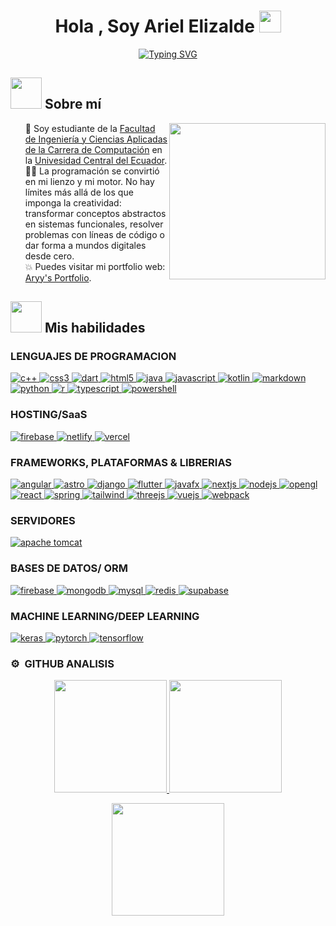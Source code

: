 <!-- SECCIÓN DE PERFIL -->
<h1 align="center">Hola , Soy Ariel Elizalde <img src="https://media.giphy.com/media/hvRJCLFzcasrR4ia7z/giphy.gif" width="35"></h1>
<p align="center">
<a href="https://git.io/typing-svg"><img src="https://readme-typing-svg.demolab.com?font=Fira+Code&weight=20&duration=3000&pause=1000&color=05B681&width=600&lines=Estudiante+de+Ingenier%C3%ADa+en+Ciencias+de+la+Computaci%C3%B3n;Desarrollador+Full+Stack" alt="Typing SVG" /></a>
    
<!-- SECCIÓN ABOUT ME -->
<h2>
    <picture><img src="https://github.com/7oSkaaa/7oSkaaa/blob/main/Images/about_me.gif?raw=true" width="50px"></picture> 
    Sobre mí
</h2>
<picture> 
    <img align="right" src="https://github.com/7oSkaaa/7oSkaaa/blob/main/Images/Right_Side.gif?raw=true" width="250px">
</picture>

<ul style="list-style-type: none;">
    <li>🏫 Soy estudiante de la <a href="https://www.uce.edu.ec/web/fing">Facultad de Ingeniería y Ciencias Aplicadas de la Carrera de Computación</a> en la <a href="https://www.uce.edu.ec/">Univesidad Central del Ecuador</a>.</li>
    <li>👨‍💻 La programación se convirtió en mi lienzo y mi motor. No hay límites más allá de los que imponga la creatividad: transformar conceptos abstractos en sistemas funcionales, resolver problemas con líneas de código o dar forma a mundos digitales desde cero.</li>
    <li>💥 Puedes visitar mi portfolio web: <a href="https://portfolioariel.vercel.app/">Aryy's Portfolio</a>.</li>
</ul>

<!-- SECCIÓN DE HABILIDADES -->
<h2>
    <picture><img src="https://media2.giphy.com/media/QssGEmpkyEOhBCb7e1/giphy.gif?cid=ecf05e47a0n3gi1bfqntqmob8g9aid1oyj2wr3ds3mg700bl&rid=giphy.gif" width="50px"></picture> 
    Mis habilidades
</h2>

<h3>LENGUAJES DE PROGRAMACION</h3>
<p align="left">
  <a href="#" target="_blank"> 
    <img src="https://img.shields.io/badge/C++-00599C?style=for-the-badge&logo=cplusplus&logoColor=white" alt="c++"/> 
  </a>
  <a href="#" target="_blank"> 
    <img src="https://img.shields.io/badge/CSS3-1572B6?style=for-the-badge&logo=css3&logoColor=white" alt="css3"/> 
  </a>
  <a href="#" target="_blank"> 
    <img src="https://img.shields.io/badge/Dart-0175C2?style=for-the-badge&logo=dart&logoColor=white" alt="dart"/> 
  </a>
  <a href="#" target="_blank"> 
    <img src="https://img.shields.io/badge/HTML5-E34F26?style=for-the-badge&logo=html5&logoColor=white" alt="html5"/> 
  </a>
  <a href="#" target="_blank"> 
    <img src="https://img.shields.io/badge/Java-ED8B00?style=for-the-badge&logo=java&logoColor=white" alt="java"/> 
  </a>
  <a href="#" target="_blank"> 
    <img src="https://img.shields.io/badge/JavaScript-F7DF1E?style=for-the-badge&logo=javascript&logoColor=black" alt="javascript"/> 
  </a>
  <a href="#" target="_blank"> 
    <img src="https://img.shields.io/badge/Kotlin-7F52FF?style=for-the-badge&logo=kotlin&logoColor=white" alt="kotlin"/> 
  </a>
  <a href="#" target="_blank"> 
    <img src="https://img.shields.io/badge/Markdown-000000?style=for-the-badge&logo=markdown&logoColor=white" alt="markdown"/> 
  </a>
  <a href="#" target="_blank"> 
    <img src="https://img.shields.io/badge/Python-3776AB?style=for-the-badge&logo=python&logoColor=white" alt="python"/> 
  </a>
  <a href="#" target="_blank"> 
    <img src="https://img.shields.io/badge/R-276DC3?style=for-the-badge&logo=r&logoColor=white" alt="r"/> 
  </a>
  <a href="#" target="_blank"> 
    <img src="https://img.shields.io/badge/TypeScript-007ACC?style=for-the-badge&logo=typescript&logoColor=white" alt="typescript"/> 
  </a>
  <a href="#" target="_blank"> 
    <img src="https://img.shields.io/badge/PowerShell-5391FE?style=for-the-badge&logo=powershell&logoColor=white" alt="powershell"/> 
  </a>
</p>

<h3>HOSTING/SaaS</h3>
<p align="left">
  <a href="#" target="_blank"> 
    <img src="https://img.shields.io/badge/Firebase-FFCA28?style=for-the-badge&logo=firebase&logoColor=black" alt="firebase"/> 
  </a>
  <a href="#" target="_blank"> 
    <img src="https://img.shields.io/badge/Netlify-00C7B7?style=for-the-badge&logo=netlify&logoColor=white" alt="netlify"/> 
  </a>
  <a href="#" target="_blank"> 
    <img src="https://img.shields.io/badge/Vercel-000000?style=for-the-badge&logo=vercel&logoColor=white" alt="vercel"/> 
  </a>
</p>

<h3>FRAMEWORKS, PLATAFORMAS & LIBRERIAS</h3>
<p align="left">
  <a href="#" target="_blank"> 
    <img src="https://img.shields.io/badge/Angular-DD0031?style=for-the-badge&logo=angular&logoColor=white" alt="angular"/> 
  </a>
  <a href="#" target="_blank"> 
    <img src="https://img.shields.io/badge/Astro-FF5D01?style=for-the-badge&logo=astro&logoColor=white" alt="astro"/> 
  </a>
  <a href="#" target="_blank"> 
    <img src="https://img.shields.io/badge/Django-092E20?style=for-the-badge&logo=django&logoColor=white" alt="django"/> 
  </a>
  <a href="#" target="_blank"> 
    <img src="https://img.shields.io/badge/Flutter-02569B?style=for-the-badge&logo=flutter&logoColor=white" alt="flutter"/> 
  </a>
  <a href="#" target="_blank"> 
    <img src="https://img.shields.io/badge/JavaFX-ED8B00?style=for-the-badge&logo=java&logoColor=white" alt="javafx"/> 
  </a>
  <a href="#" target="_blank"> 
    <img src="https://img.shields.io/badge/Next.js-000000?style=for-the-badge&logo=nextdotjs&logoColor=white" alt="nextjs"/> 
  </a>
  <a href="#" target="_blank"> 
    <img src="https://img.shields.io/badge/Node.js-339933?style=for-the-badge&logo=nodedotjs&logoColor=white" alt="nodejs"/> 
  </a>
  <a href="#" target="_blank"> 
    <img src="https://img.shields.io/badge/OpenGL-5586A4?style=for-the-badge&logo=opengl&logoColor=white" alt="opengl"/> 
  </a>
  <a href="#" target="_blank"> 
    <img src="https://img.shields.io/badge/React-20232A?style=for-the-badge&logo=react&logoColor=61DAFB" alt="react"/> 
  </a>
  <a href="#" target="_blank"> 
    <img src="https://img.shields.io/badge/Spring-6DB33F?style=for-the-badge&logo=spring&logoColor=white" alt="spring"/> 
  </a>
  <a href="#" target="_blank"> 
    <img src="https://img.shields.io/badge/Tailwind_CSS-38B2AC?style=for-the-badge&logo=tailwind-css&logoColor=white" alt="tailwind"/> 
  </a>
  <a href="#" target="_blank"> 
    <img src="https://img.shields.io/badge/Three.js-000000?style=for-the-badge&logo=three.js&logoColor=white" alt="threejs"/> 
  </a>
  <a href="#" target="_blank"> 
    <img src="https://img.shields.io/badge/Vue.js-4FC08D?style=for-the-badge&logo=vue.js&logoColor=white" alt="vuejs"/> 
  </a>
  <a href="#" target="_blank"> 
    <img src="https://img.shields.io/badge/Webpack-8DD6F9?style=for-the-badge&logo=webpack&logoColor=black" alt="webpack"/> 
  </a>
</p>

<h3>SERVIDORES</h3>
<p align="left">
  <a href="#" target="_blank"> 
    <img src="https://img.shields.io/badge/Apache_Tomcat-F8DC75?style=for-the-badge&logo=apache-tomcat&logoColor=black" alt="apache tomcat"/> 
  </a>
</p>

<h3>BASES DE DATOS/ ORM</h3>
<p align="left">
  <a href="#" target="_blank"> 
    <img src="https://img.shields.io/badge/Firebase-FFCA28?style=for-the-badge&logo=firebase&logoColor=black" alt="firebase"/> 
  </a>
  <a href="#" target="_blank"> 
    <img src="https://img.shields.io/badge/MongoDB-4EA94B?style=for-the-badge&logo=mongodb&logoColor=white" alt="mongodb"/> 
  </a>
  <a href="#" target="_blank"> 
    <img src="https://img.shields.io/badge/MySQL-005C84?style=for-the-badge&logo=mysql&logoColor=white" alt="mysql"/> 
  </a>
  <a href="#" target="_blank"> 
    <img src="https://img.shields.io/badge/Redis-DC382D?style=for-the-badge&logo=redis&logoColor=white" alt="redis"/> 
  </a>
  <a href="#" target="_blank"> 
    <img src="https://img.shields.io/badge/Supabase-3ECF8E?style=for-the-badge&logo=supabase&logoColor=white" alt="supabase"/> 
  </a>
</p>

<h3>MACHINE LEARNING/DEEP LEARNING</h3>
<p align="left">
  <a href="#" target="_blank"> 
    <img src="https://img.shields.io/badge/Keras-D00000?style=for-the-badge&logo=keras&logoColor=white" alt="keras"/> 
  </a>
  <a href="#" target="_blank"> 
    <img src="https://img.shields.io/badge/PyTorch-EE4C2C?style=for-the-badge&logo=pytorch&logoColor=white" alt="pytorch"/> 
  </a>
  <a href="#" target="_blank"> 
    <img src="https://img.shields.io/badge/TensorFlow-FF6F00?style=for-the-badge&logo=tensorflow&logoColor=white" alt="tensorflow"/> 
  </a>
</p>

<!-- SECCIÓN DE Analisis -->
### ⚙️ &nbsp;GITHUB ANALISIS

<p align="center">
  <a href="https://github.com/Aryy234">
    <img height="180em" src="https://github-readme-stats-eight-theta.vercel.app/api?username=Aryy234&show_icons=true&theme=algolia&include_all_commits=true&count_private=true"/>
  </a>
  <a href="https://github.com/Aryy234">
    <img height="180em" src="https://github-readme-stats-eight-theta.vercel.app/api/top-langs/?username=Aryy234&layout=compact&langs_count=8&theme=algolia"/>
  </a>
</p>


<p align="center">
  <img height="180em" src="https://github-readme-streak-stats.herokuapp.com/?user=Aryy234&theme=dark&hide_border=true"/>
</p>

